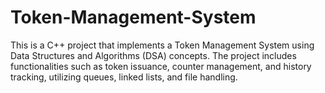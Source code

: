 # Token-Management-System
This is a C++ project that implements a Token Management System using Data Structures and Algorithms (DSA) concepts. The project includes functionalities such as token issuance, counter management, and history tracking, utilizing queues, linked lists, and file handling.

